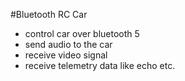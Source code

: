 #Bluetooth RC Car

- control car over bluetooth 5
- send audio to the car
- receive video signal
- receive telemetry data like echo etc.
